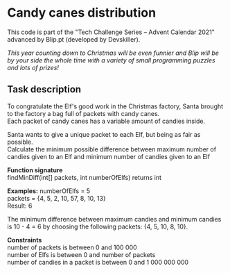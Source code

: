# Candy canes distribution  
This code is part of the "Tech Challenge Series – Advent Calendar 2021" advanced by Blip.pt (developed by Devskiller).

*This year counting down to Christmas will be even funnier and Blip will be by your side the whole time with a variety of small programming puzzles and lots of prizes!*

## Task description
To congratulate the Elf's good work in the Christmas factory, Santa brought to the factory a bag full of packets with candy canes.  
Each packet of candy canes has a variable amount of candies inside.  

Santa wants to give a unique packet to each Elf, but being as fair as possible.  
Calculate the minimum possible difference between maximum number of candies given to an Elf and minimum number of candies given to an Elf  

**Function signature**  
findMinDiff(int[] packets, int numberOfElfs) returns int

**Examples:**
numberOfElfs = 5  
packets = {4, 5, 2, 10, 57, 8, 10, 13}  
Result: 6  

The minimum difference between maximum candies and minimum candies is 10 - 4 = 6 by choosing the following packets: {4, 5, 10, 8, 10}.  

**Constraints**  
number of packets is between 0 and 100 000   
number of Elfs is between 0 and number of packets  
number of candies in a packet is between 0 and 1 000 000 000
